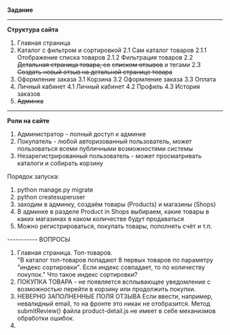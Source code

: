 **Задание**

<hr>

**Структура сайта**
1. Главная страница
2. Каталог с фильтром и сортировкой
    2.1 Сам каталог товаров
        2.1.1 Отображение списка товаров
        2.1.2 Фильтрация товаров
    2.2 ~~Детальная страница товара, со~~ ~~списком отзывов~~ и тегами
    2.3 ~~Создать новый отзыв на детальной странице товара~~
3. Оформление заказа
    3.1 Корзина
    3.2 Оформление заказа
    3.3 Оплата
4. Личный кабинет
    4.1 Личный кабинет
    4.2 Профиль
    4.3 История заказов
5. ~~Админка~~


<hr>

**Роли на сайте**

1. Администратор - полный доступ к админке
2. Покупатель - любой авторизованный пользователь, может пользоваться
 всеми публичными возможностями системы
3. Незарегистрированный пользователь - может просматривать каталоги
 и собирать корзину

Порядок запуска:
1. python manage.py migrate
2. python createsuperuser
3. заходим в админку, создаём товары (Products) и магазины (Shops)
4. В админке в разделе Product in Shops выбираем, какие товары в каких магазинах в каком количестве будут продаваться
4. Можно регистрироваться, покупать товары, пополнять счёт и т.п.

----------- ВОПРОСЫ
1. Главная страница. Топ-товаров.   
"В каталог топ-товаров попадают 8 первых товаров 
по параметру "индекс сортировки". Если индекс совпадает, то по количеству
покупок." Что такое индекс сортировки? 
2. ПОКУПКА ТОВАРА - не появляется всплывающее уведомление с возможностью
перейти в корзину или продолжить покупки.
3. НЕВЕРНО ЗАПОЛНЕННЫЕ ПОЛЯ ОТЗЫВА
Если ввести, например, невалидный email, то на фронте это никак не отобразится.
Метод submitReview() файла product-detail.js не имеет в себе механизмов обработки ошибок.
4. 